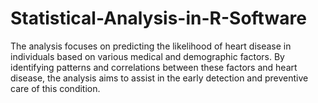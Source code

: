 # Statistical-Analysis-in-R-Software
The analysis focuses on predicting the likelihood of heart disease in individuals based on various medical and demographic factors. By identifying patterns and correlations between these factors and heart disease, the analysis aims to assist in the early detection and preventive care of this condition.
